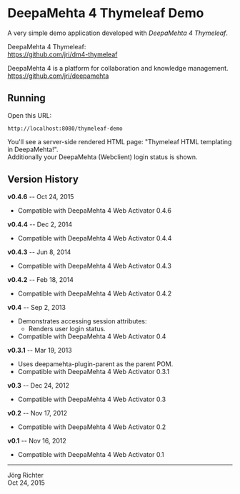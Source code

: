 
DeepaMehta 4 Thymeleaf Demo
===========================

A very simple demo application developed with *DeepaMehta 4 Thymeleaf*.

DeepaMehta 4 Thymeleaf:  
<https://github.com/jri/dm4-thymeleaf>

DeepaMehta 4 is a platform for collaboration and knowledge management.  
<https://github.com/jri/deepamehta>


Running
-------

Open this URL:

    http://localhost:8080/thymeleaf-demo

You'll see a server-side rendered HTML page: "Thymeleaf HTML templating in DeepaMehta!".  
Additionally your DeepaMehta (Webclient) login status is shown.


Version History
---------------

**v0.4.6** -- Oct 24, 2015

* Compatible with DeepaMehta 4 Web Activator 0.4.6

**v0.4.4** -- Dec 2, 2014

* Compatible with DeepaMehta 4 Web Activator 0.4.4

**v0.4.3** -- Jun 8, 2014

* Compatible with DeepaMehta 4 Web Activator 0.4.3

**v0.4.2** -- Feb 18, 2014

* Compatible with DeepaMehta 4 Web Activator 0.4.2

**v0.4** -- Sep 2, 2013

* Demonstrates accessing session attributes:
    * Renders user login status.
* Compatible with DeepaMehta 4 Web Activator 0.4

**v0.3.1** -- Mar 19, 2013

* Uses deepamehta-plugin-parent as the parent POM.
* Compatible with DeepaMehta 4 Web Activator 0.3.1

**v0.3** -- Dec 24, 2012

* Compatible with DeepaMehta 4 Web Activator 0.3

**v0.2** -- Nov 17, 2012

* Compatible with DeepaMehta 4 Web Activator 0.2

**v0.1** -- Nov 16, 2012

* Compatible with DeepaMehta 4 Web Activator 0.1


------------
Jörg Richter  
Oct 24, 2015
